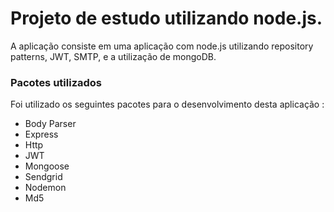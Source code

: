 # Projeto de estudo utilizando node.js.

A aplicação consiste em uma aplicação com node.js utilizando repository patterns, JWT, SMTP, e a utilização de mongoDB.

### Pacotes utilizados

Foi utilizado os seguintes pacotes para o desenvolvimento desta aplicação :

* Body Parser
* Express
* Http
* JWT
* Mongoose
* Sendgrid
* Nodemon
* Md5
